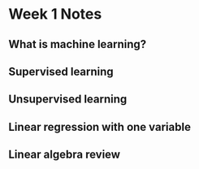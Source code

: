 # Week 1 Notes

## What is machine learning?

## Supervised learning

## Unsupervised learning

## Linear regression with one variable

## Linear algebra review
